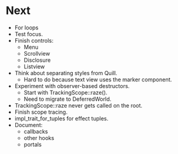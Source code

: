 # Next

- For loops
- Test focus.
- Finish controls:
  - Menu
  - Scrollview
  - Disclosure
  - Listview
- Think about separating styles from Quill.
  - Hard to do because text view uses the marker component.
- Experiment with observer-based destructors.
  - Start with TrackingScope::raze().
  - Need to migrate to DeferredWorld.
- TrackingScope::raze never gets called on the root.
- Finish scope tracing.
- impl_trait_for_tuples for effect tuples.
- Document:
  - callbacks
  - other hooks
  - portals
